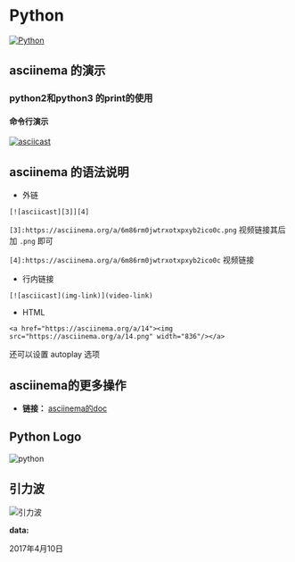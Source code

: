 ﻿# Python

[![Python][2]]() 
## asciinema 的演示
### python2和python3 的print的使用
#### 命令行演示
[![asciicast][3]][4]
 
## asciinema 的语法说明
- 外链

`[![asciicast][3]][4]`  

`[3]:https://asciinema.org/a/6m86rm0jwtrxotxpxyb2ico0c.png` 视频链接其后加 `.png` 即可

`[4]:https://asciinema.org/a/6m86rm0jwtrxotxpxyb2ico0c` 视频链接
- 行内链接

`[![asciicast](img-link)](video-link)`
- HTML

`<a href="https://asciinema.org/a/14"><img src="https://asciinema.org/a/14.png" width="836"/></a>` 

还可以设置 autoplay 选项
 ## asciinema的更多操作
 - **链接：** [asciinema的doc][5]
 ## Python Logo
![python][1]
 ## 引力波
![引力波][6]

**data:**

2017年4月10日

[1]:https://github.com/AutuanLiu/Python/blob/master/img/python-logo.png
[2]:https://img.shields.io/badge/Python-3.6.1-brightgreen.svg
[3]:https://asciinema.org/a/6m86rm0jwtrxotxpxyb2ico0c.png
[4]:https://asciinema.org/a/6m86rm0jwtrxotxpxyb2ico0c
[5]:https://asciinema.org/docs/
[6]:https://github.com/AutuanLiu/Python/blob/master/img/Gravitational_Waves_Original.png


